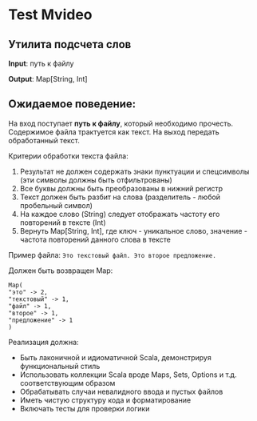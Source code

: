 # Test Mvideo

## Утилита подсчета слов

**Input**: путь к файлу

**Output**: Map[String, Int]

## Ожидаемое поведение:

На вход поступает **путь к файлу**, который необходимо прочесть.
Содержимое файла трактуется как текст.
На выход передать обработанный текст.

Критерии обработки текста файла:
1) Результат не должен содержать знаки пунктуации и спецсимволы (эти символы должны быть отфильтрованы)
2) Все буквы должны быть преобразованы в нижний регистр
3) Текст должен быть разбит на слова (разделитель - любой пробельный символ)
4) На каждое слово (String) следует отображать частоту его повторений в тексте (Int)
5) Вернуть Map[String, Int], где ключ - уникальное слово, значение - частота повторений данного слова в тексте

Пример файла:
`Это текстовый файл. Это второе предложение.`

Должен быть возвращен Map:

```
Map(
"это" -> 2,
"текстовый" -> 1,
"файл" -> 1,
"второе" -> 1,
"предложение" -> 1
)
```

Реализация должна:

- Быть лаконичной и идиоматичной Scala, демонстрируя функциональный стиль
- Использовать коллекции Scala вроде Maps, Sets, Options и т.д. соответствующим образом
- Обрабатывать случаи невалидного ввода и пустых файлов
- Иметь чистую структуру кода и форматирование
- Включать тесты для проверки логики
